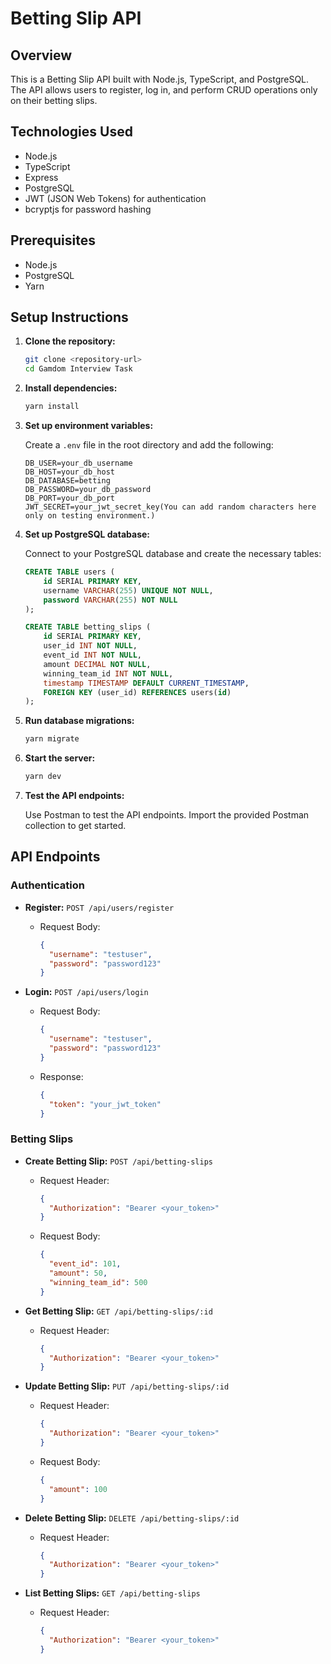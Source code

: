 # Betting Slip API

## Overview

This is a Betting Slip API built with Node.js, TypeScript, and PostgreSQL. The API allows users to register, log in, and perform CRUD operations only on their betting slips.

## Technologies Used

- Node.js
- TypeScript
- Express
- PostgreSQL
- JWT (JSON Web Tokens) for authentication
- bcryptjs for password hashing

## Prerequisites

- Node.js
- PostgreSQL
- Yarn

## Setup Instructions

1. **Clone the repository:**

    ```sh
    git clone <repository-url>
    cd Gamdom Interview Task
    ```

2. **Install dependencies:**

    ```sh
    yarn install
    ```

3. **Set up environment variables:**

    Create a `.env` file in the root directory and add the following:

    ```env
    DB_USER=your_db_username
    DB_HOST=your_db_host
    DB_DATABASE=betting
    DB_PASSWORD=your_db_password
    DB_PORT=your_db_port
    JWT_SECRET=your_jwt_secret_key(You can add random characters here only on testing environment.)
    ```

4. **Set up PostgreSQL database:**

    Connect to your PostgreSQL database and create the necessary tables:

    ```sql
    CREATE TABLE users (
        id SERIAL PRIMARY KEY,
        username VARCHAR(255) UNIQUE NOT NULL,
        password VARCHAR(255) NOT NULL
    );

    CREATE TABLE betting_slips (
        id SERIAL PRIMARY KEY,
        user_id INT NOT NULL,
        event_id INT NOT NULL,
        amount DECIMAL NOT NULL,
        winning_team_id INT NOT NULL,
        timestamp TIMESTAMP DEFAULT CURRENT_TIMESTAMP,
        FOREIGN KEY (user_id) REFERENCES users(id)
    );
    ```

5. **Run database migrations:**

    ```sh
    yarn migrate
    ```

6. **Start the server:**

    ```sh
    yarn dev
    ```

7. **Test the API endpoints:**

    Use Postman to test the API endpoints. Import the provided Postman collection to get started.

## API Endpoints

### Authentication

- **Register:** `POST /api/users/register`
  - Request Body:
    ```json
    {
      "username": "testuser",
      "password": "password123"
    }
    ```

- **Login:** `POST /api/users/login`
  - Request Body:
    ```json
    {
      "username": "testuser",
      "password": "password123"
    }
    ```
  - Response:
    ```json
    {
      "token": "your_jwt_token"
    }
    ```

### Betting Slips

- **Create Betting Slip:** `POST /api/betting-slips`
  - Request Header:
    ```json
    {
      "Authorization": "Bearer <your_token>"
    }
    ```
  - Request Body:
    ```json
    {
      "event_id": 101,
      "amount": 50,
      "winning_team_id": 500
    }
    ```

- **Get Betting Slip:** `GET /api/betting-slips/:id`
  - Request Header:
    ```json
    {
      "Authorization": "Bearer <your_token>"
    }
    ```

- **Update Betting Slip:** `PUT /api/betting-slips/:id`
  - Request Header:
    ```json
    {
      "Authorization": "Bearer <your_token>"
    }
    ```
  - Request Body:
    ```json
    {
      "amount": 100
    }
    ```

- **Delete Betting Slip:** `DELETE /api/betting-slips/:id`
  - Request Header:
    ```json
    {
      "Authorization": "Bearer <your_token>"
    }
    ```

- **List Betting Slips:** `GET /api/betting-slips`
  - Request Header:
    ```json
    {
      "Authorization": "Bearer <your_token>"
    }
    ```